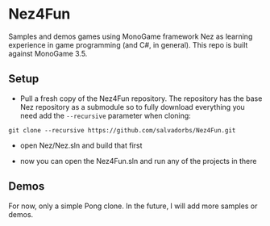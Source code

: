 # Nez4Fun
Samples and demos games using MonoGame framework Nez as learning experience in game programming (and C#, in general). This repo is built against MonoGame 3.5.

Setup
----
- Pull a fresh copy of the Nez4Fun repository. The repository has the base Nez repository as a submodule so to fully download everything you need add the `--recursive` parameter when cloning:

`git clone --recursive https://github.com/salvadorbs/Nez4Fun.git`

- open Nez/Nez.sln and build that first

- now you can open the Nez4Fun.sln and run any of the projects in there

Demos
----
For now, only a simple Pong clone. In the future, I will add more samples or demos.
